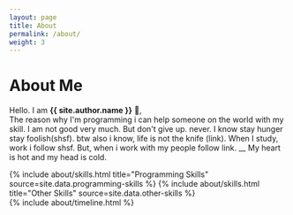 ```yaml
---
layout: page
title: About
permalink: /about/
weight: 3
---
```


# **About Me**

Hello. I am **{{ site.author.name }}** :wave:,<br>
The reason why I'm programming i can help someone on the world with my skill.
I am not good very much. But don't give up. never.
I know stay hunger stay foolish(shsf). btw also i know, life is not the knife (link).
When I study, work i follow shsf. But, when i work with my people follow link.
__ My heart is hot and my head is cold.

<div class="row">
{% include about/skills.html title="Programming Skills" source=site.data.programming-skills %}
{% include about/skills.html title="Other Skills" source=site.data.other-skills %}
</div>

<div class="row">
{% include about/timeline.html %}
</div>